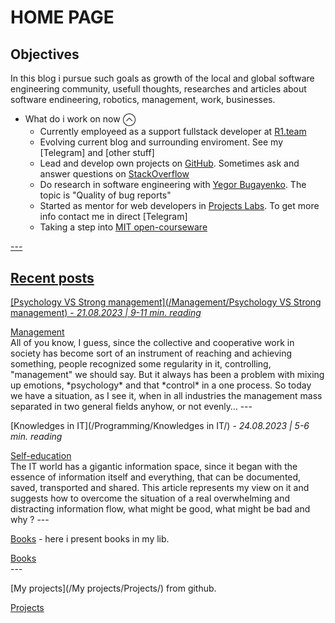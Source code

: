 # **HOME PAGE**
## Objectives
In this blog i pursue such goals as growth of the local and global software engineering community, usefull thoughts, researches and articles about software endineering, robotics, management, work, businesses.

<link href="/stylesheets/home-page.css" rel="stylesheet" type="text/css"/>
<ul class="drop-down-menu">
   <li class="drop-down-list">
    What do i work on now
    <img
        class="upArrowIcon dd-closed"
        src="/assets/upArrow.png"
        width="20px"
        height="20px"
        style='vertical-align: middle'
    />
      <ul class="drop-down-items ddi-closed">
         <li>Currently employeed as a support fullstack developer at <a href="https://r1.team" target="_blank">R1.team</a></li>
         <li>Evolving current blog and surrounding enviroment. See my [Telegram] and [other stuff]</li>
         <li>Lead and develop own projects on <a href="https://github.com/MyNameIsNeXTSTEP" target="_blank">GitHub</a>.
            Sometimes ask and answer questions on <a href="https://stackoverflow.com/users/19100691/gadzhiev-islam" target="_blank">StackOverflow</a>
         </li>
         <li>Do research in software engineering with <a href="https://www.yegor256.com" target="_blank">Yegor Bugayenko</a>.
            The topic is "Quality of bug reports"
        </li>
        <li>
            Started as mentor for web developers in <u>Projects Labs</u>. To get more info contact me in direct [Telegram]
        </li>
         <li>
            Taking a step into <a href="https://ocw.mit.edu/" target="_blank">MIT open-courseware</u>
         </li>
    </ul>
</ul>
---

## Recent posts
[Psychology VS Strong management](/Management/Psychology VS Strong management) - *21.08.2023 | 9-11 min. reading*
<link href="/stylesheets/tags.css" rel="stylesheet" type="text/css"/>
<div class="tags">
    <div class='tag'>
        <a href='/tags/#Management'>Management</a>
    </div>
</div>
All of you know, I guess, since the collective and cooperative work in society has become sort of an instrument of reaching and achieving something, people recognized some regularity in it, controlling, "management" we should say.
But it always has been a problem with mixing up emotions, *psychology* and that *control* in a one process. So today we have a situation, as I see it, when in all industries the management mass separated in two general fields anyhow, or not evenly…
---

[Knowledges in IT](/Programming/Knowledges in IT/) - *24.08.2023 | 5-6 min. reading*
<link href="/stylesheets/tags.css" rel="stylesheet" type="text/css"/>
<div class="tags">
    <div class='tag'>
        <a href='/tags/#Self-education'>Self-education</a>
    </div>
</div>
The IT world has a gigantic information space, since it began with the essence of information itself and everything, that can be documented, saved, transported and shared.
This article represents my view on it and suggests how to overcome the situation of a real overwhelming and distracting information flow, what might be good, what might be bad and why ?
---

[Books](/Books/Books) - here i present books in my lib.
<link href="/stylesheets/tags.css" rel="stylesheet" type="text/css"/>
<div class="tags">
    <div class='tag'>
        <a href='/tags/#Books'>Books</a>
    </div>
</div>
---

[My projects](/My projects/Projects/) from github.
<link href="/stylesheets/tags.css" rel="stylesheet" type="text/css"/>
<div class="tags">
    <div class='tag'>
        <a href='/tags/#Projects'>Projects</a>
    </div>
</div>